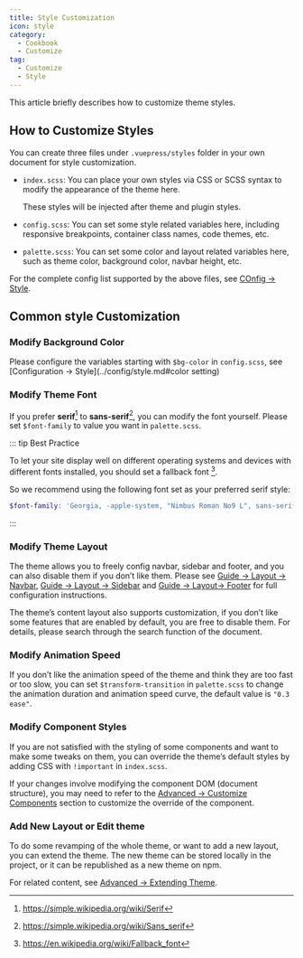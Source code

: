 ```yaml
---
title: Style Customization
icon: style
category:
  - Cookbook
  - Customize
tag:
  - Customize
  - Style
---
```


This article briefly describes how to customize theme styles.

<!-- more -->

## How to Customize Styles

You can create three files under `.vuepress/styles` folder in your own document for style customization.

- `index.scss`: You can place your own styles via CSS or SCSS syntax to modify the appearance of the theme here.

  These styles will be injected after theme and plugin styles.

- `config.scss`: You can set some style related variables here, including responsive breakpoints, container class names, code themes, etc.

- `palette.scss`: You can set some color and layout related variables here, such as theme color, background color, navbar height, etc.

For the complete config list supported by the above files, see [COnfig → Style](../config/style.md).

## Common style Customization

### Modify Background Color

Please configure the variables starting with `$bg-color` in `config.scss`, see [Configuration → Style](../config/style.md#color setting)

### Modify Theme Font

If you prefer **serif**[^serif] to **sans-serif**[^sans-serif], you can modify the font yourself. Please set `$font-family` to value you want in `palette.scss`.

::: tip Best Practice

To let your site display well on different operating systems and devices with different fonts installed, you should set a fallback font [^fallback-font].

So we recommend using the following font set as your preferred serif style:

```scss
$font-family: 'Georgia, -apple-system, "Nimbus Roman No9 L", sans-serif';
```

:::

[^serif]: <https://simple.wikipedia.org/wiki/Serif>
[^sans-serif]: <https://simple.wikipedia.org/wiki/Sans_serif>
[^fallback-font]: <https://en.wikipedia.org/wiki/Fallback_font>

### Modify Theme Layout

The theme allows you to freely config navbar, sidebar and footer, and you can also disable them if you don’t like them. Please see [Guide → Layout → Navbar](../guide/layout/navbar.md), [Guide → Layout → Sidebar](../guide/layout/sidebar.md) and [Guide → Layout→ Footer](../guide/layout/footer.md) for full configuration instructions.

The theme’s content layout also supports customization, if you don’t like some features that are enabled by default, you are free to disable them. For details, please search through the search function of the document.

### Modify Animation Speed

If you don’t like the animation speed of the theme and think they are too fast or too slow, you can set `$transform-transition` in `palette.scss` to change the animation duration and animation speed curve, the default value is `"0.3 ease"`.

### Modify Component Styles

If you are not satisfied with the styling of some components and want to make some tweaks on them, you can override the theme’s default styles by adding CSS with `!important` in `index.scss`.

If your changes involve modifying the component DOM (document structure), you may need to refer to the [Advanced → Customize Components](../guide/advanced/customize.md) section to customize the override of the component.

### Add New Layout or Edit theme

To do some revamping of the whole theme, or want to add a new layout, you can extend the theme. The new theme can be stored locally in the project, or it can be republished as a new theme on npm.

For related content, see [Advanced → Extending Theme](../guide/advanced/extend.md).
